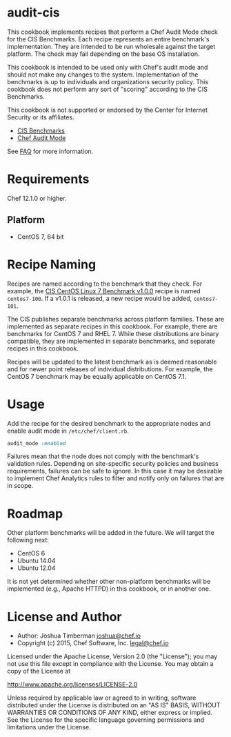 # audit-cis

This cookbook implements recipes that perform a Chef Audit Mode check for the CIS Benchmarks. Each recipe represents an entire benchmark's implementation. They are intended to be run wholesale against the target platform. The check may fail depending on the base OS installation.

This cookbook is intended to be used only with Chef's audit mode and should not make any changes to the system. Implementation of the benchmarks is up to individuals and organizations security policy. This cookbook does not perform any sort of "scoring" according to the CIS Benchmarks.

This cookbook is not supported or endorsed by the Center for Internet Security or its affiliates.

- [CIS Benchmarks](https://benchmarks.cisecurity.org/)
- [Chef Audit Mode](http://docs.chef.io/analytics/chef_client.html)

See [FAQ](FAQ) for more information.

# Requirements

Chef 12.1.0 or higher.

## Platform

- CentOS 7, 64 bit

# Recipe Naming

Recipes are named according to the benchmark that they check. For example, the [CIS CentOS Linux 7 Benchmark v1.0.0](http://benchmarks.cisecurity.org/downloads/show-single/?file=centos7.100) recipe is named `centos7-100`. If a v1.0.1 is released, a new recipe would be added, `centos7-101`.

The CIS publishes separate benchmarks across platform families. These are implemented as separate recipes in this cookbook. For example, there are benchmarks for CentOS 7 and RHEL 7. While these distributions are binary compatible, they are implemented in separate benchmarks, and separate recipes in this cookbook.

Recipes will be updated to the latest benchmark as is deemed reasonable and for newer point releases of individual distributions. For example, the CentOS 7 benchmark may be equally applicable on CentOS 7.1.

# Usage

Add the recipe for the desired benchmark to the appropriate nodes and enable audit mode in `/etc/chef/client.rb`.

```ruby
audit_mode :enabled
```

Failures mean that the node does not comply with the benchmark's validation rules. Depending on site-specific security policies and business requirements, failures can be safe to ignore. In this case it may be desirable to implement Chef Analytics rules to filter and notify only on failures that are in scope.

# Roadmap

Other platform benchmarks will be added in the future. We will target the following next:

- CentOS 6
- Ubuntu 14.04
- Ubuntu 12.04

It is not yet determined whether other non-platform benchmarks will be implemented (e.g., Apache HTTPD) in this cookbook, or in another one.

# License and Author

- Author: Joshua Timberman <joshua@chef.io>
- Copyright (c) 2015, Chef Software, Inc. <legal@chef.io>

Licensed under the Apache License, Version 2.0 (the "License");
you may not use this file except in compliance with the License.
You may obtain a copy of the License at

   http://www.apache.org/licenses/LICENSE-2.0

Unless required by applicable law or agreed to in writing, software
distributed under the License is distributed on an "AS IS" BASIS,
WITHOUT WARRANTIES OR CONDITIONS OF ANY KIND, either express or implied.
See the License for the specific language governing permissions and
limitations under the License.

